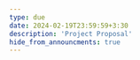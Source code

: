 ```yaml
---
type: due
date: 2024-02-19T23:59:59+3:30
description: 'Project Proposal'
hide_from_announcments: true
---
```

